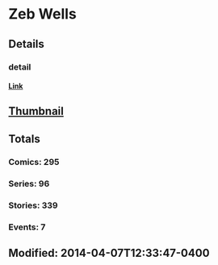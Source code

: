 # Zeb  Wells 
## Details
### detail
#### [Link](http://marvel.com/comics/creators/10409/zeb_wells?utm_campaign=apiRef&utm_source=225578a89fc76f3d20fbffda5d17a88d)
## [Thumbnail](http://i.annihil.us/u/prod/marvel/i/mg/b/40/image_not_available.jpg)
## Totals
### Comics: 295
### Series: 96
### Stories: 339
### Events: 7
## Modified: 2014-04-07T12:33:47-0400